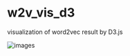 # w2v_vis_d3
visualization of word2vec result by D3.js


![images](https://user-images.githubusercontent.com/17323299/51422812-e2a7d500-1bf8-11e9-9f3b-b68ab41aa618.gif)
